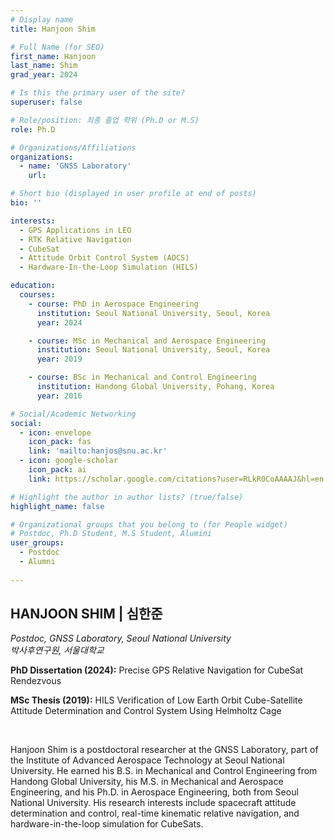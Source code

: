 ```yaml
---
# Display name
title: Hanjoon Shim

# Full Name (for SEO)
first_name: Hanjoon
last_name: Shim
grad_year: 2024

# Is this the primary user of the site?
superuser: false

# Role/position: 최종 졸업 학위 (Ph.D or M.S)
role: Ph.D

# Organizations/Affiliations
organizations:
  - name: 'GNSS Laboratory'
    url: 

# Short bio (displayed in user profile at end of posts)
bio: ''

interests:
  - GPS Applications in LEO
  - RTK Relative Navigation
  - CubeSat
  - Attitude Orbit Control System (AOCS)
  - Hardware-In-the-Loop Simulation (HILS)

education:
  courses:
    - course: PhD in Aerospace Engineering
      institution: Seoul National University, Seoul, Korea
      year: 2024

    - course: MSc in Mechanical and Aerospace Engineering
      institution: Seoul National University, Seoul, Korea
      year: 2019

    - course: BSc in Mechanical and Control Engineering
      institution: Handong Global University, Pohang, Korea
      year: 2016

# Social/Academic Networking
social:
  - icon: envelope
    icon_pack: fas
    link: 'mailto:hanjos@snu.ac.kr'
  - icon: google-scholar
    icon_pack: ai
    link: https://scholar.google.com/citations?user=RLkR0CoAAAAJ&hl=en

# Highlight the author in author lists? (true/false)
highlight_name: false

# Organizational groups that you belong to (for People widget)
# Postdoc, Ph.D Student, M.S Student, Alumini
user_groups: 
  - Postdoc
  - Alumni
  
---
```


<!----- 이름" **별표2개 사이에 적을것** ----->

## **HANJOON SHIM | 심한준** 

<!----- 현재 직위/직장: *별표 사이에 적을것*----->

*Postdoc, GNSS Laboratory, Seoul National University*</br>
*박사후연구원, 서울대학교*</br>

<!----- 학위논문 및 졸업연도(박사): 없으면 삭제----->

**PhD Dissertation (2024):** Precise GPS Relative Navigation for CubeSat Rendezvous

<!----- 학위논문 및 졸업연도(석사): 없으면 삭제----->

**MSc Thesis (2019):** HILS Verification of Low Earth Orbit Cube-Satellite Attitude Determination and Control System Using Helmholtz Cage

<!-----  Biography: 없으면 아래 공란----> </br> 

Hanjoon Shim is a postdoctoral researcher at the GNSS Laboratory, part of the Institute of Advanced Aerospace Technology at Seoul National University. He earned his B.S. in Mechanical and Control Engineering from Handong Global University, his M.S. in Mechanical and Aerospace Engineering, and his Ph.D. in Aerospace Engineering, both from Seoul National University. His research interests include spacecraft attitude determination and control, real-time kinematic relative navigation, and hardware-in-the-loop simulation for CubeSats.

<!------------------------------------>
</br> 